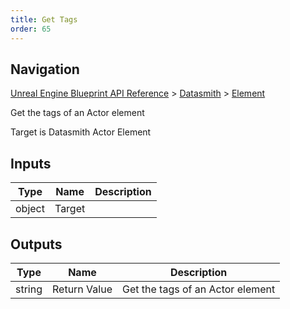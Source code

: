 ```yaml
---
title: Get Tags
order: 65
---
```

## Navigation

[Unreal Engine Blueprint API Reference](https://dev.epicgames.com/documentation/en-us/unreal-engine/BlueprintAPI) > [Datasmith](https://dev.epicgames.com/documentation/en-us/unreal-engine/BlueprintAPI/Datasmith) > [Element](https://dev.epicgames.com/documentation/en-us/unreal-engine/BlueprintAPI/Datasmith/Element)

Get the tags of an Actor element

Target is Datasmith Actor Element

## Inputs

| Type | Name | Description |
| --- | --- | --- |
| object | Target |  |

## Outputs

| Type | Name | Description |
| --- | --- | --- |
| string | Return Value | Get the tags of an Actor element |
